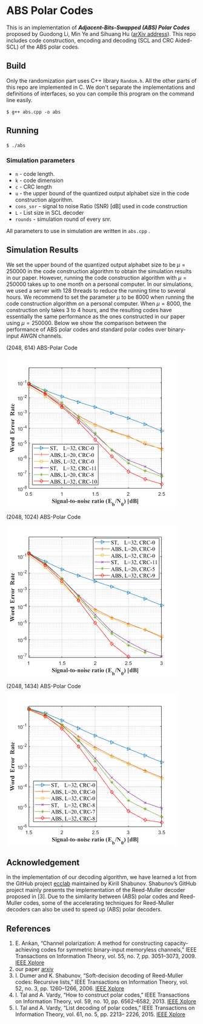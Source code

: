 # ABS Polar Codes
This is an implementation of ***Adjacent-Bits-Swapped (ABS) Polar Codes*** proposed by Guodong Li, Min Ye and Sihuang Hu ([arXiv address]()). This repo includes code construction, encoding and decoding (SCL and CRC Aided-SCL) of the ABS polar codes.

## Build

Only the randomization part uses C++ library `Random.h`.  All the other parts of this repo are implemented in C. We don't separate the implementations and definitions of  interfaces, so you can compile this program on the command line easily.

```
$ g++ abs.cpp -o abs
```

## Running

```
$ ./abs
```

### Simulation parameters

+ `n` - code length.
+ `k` - code dimension
+ `c` - CRC length
+ `u` - the upper bound of the quantized output alphabet size in the code construction algorithm.
+ `cons_snr` - signal to noise Ratio (SNR) [dB] used in code construction
+ `L` - List size in SCL decoder
+ `rounds` - simulation round of every snr.

All parameters  to use in simulation are written in `abs.cpp` .

## Simulation Results


We set the upper bound of the quantized output alphabet size to be $\mu=250000$ in the code construction algorithm to obtain the simulation results in our paper. However, running the code construction algorithm with $\mu=250000$ takes up to one month on a personal computer. In our simulations, we used a server with 128 threads to reduce the running time to several hours. We recommend to set the parameter $\mu$ to be 8000 when running the code construction algorithm on a personal computer. When $\mu=8000$, the construction only takes 3 to 4 hours, and the resulting codes have essentially the same performance as the ones constructed in our paper using $\mu=250000$. Below we show the comparison between the performance of ABS polar codes and standard polar codes over binary-input AWGN channels. 

(2048, 614) ABS-Polar Code

<img src="/fig/2048_614.png?raw=true" alt="2048_614" title="Performance comparison between standard polar codes and ABS polar codes" style="zoom:100%;" />

(2048, 1024) ABS-Polar Code

<img src="/fig/2048_1024.png?raw=true" alt="2048_1024" title="Performance comparison between standard polar codes and ABS polar codes" style="zoom:100%;" />

(2048, 1434) ABS-Polar Code

<img src="/fig/2048_1434.png?raw=true" alt="2048_1434" title="Performance comparison between standard polar codes and ABS polar codes" style="zoom:100%;" />

## Acknowledgement

In the implementation of our decoding algorithm, we have learned a lot from the GitHub project [ecclab](https://github.com/kshabunov/ecclab)  maintained by Kirill Shabunov. Shabunov’s GitHub project mainly presents the implementation of the Reed-Muller decoder proposed in [3]. Due to the similarity between (ABS) polar codes and Reed-Muller codes, some of the accelerating techniques for Reed-Muller decoders can also be used to speed up (ABS) polar decoders.

## References

1. E. Arıkan, “Channel polarization: A method for constructing capacity-achieving codes for symmetric binary-input memoryless channels,” IEEE Transactions on Information Theory, vol. 55, no. 7, pp. 3051–3073, 2009. [IEEE Xplore](https://ieeexplore.ieee.org/document/5075875)
2. our paper [arxiv]()
3. I. Dumer and K. Shabunov, “Soft-decision decoding of Reed-Muller codes: Recursive lists,” IEEE Transactions on Information Theory, vol. 52, no. 3, pp. 1260–1266, 2006. [IEEE Xplore](https://ieeexplore.ieee.org/document/1603792)
4. I. Tal and A. Vardy, “How to construct polar codes,” IEEE Transactions on Information Theory, vol. 59, no. 10, pp. 6562–6582, 2013. [IEEE Xplore](https://ieeexplore.ieee.org/document/6557004)
5. I. Tal and A. Vardy, “List decoding of polar codes,” IEEE Transactions on Information Theory, vol. 61, no. 5, pp. 2213– 2226, 2015. [IEEE Xplore](https://ieeexplore.ieee.org/document/7055304)
